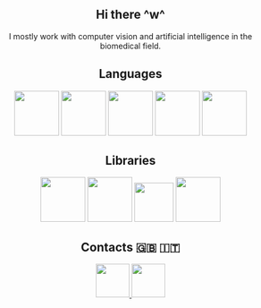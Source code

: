 <div >
  <div align="center">
     <h2>Hi there ^w^</h1>
    <p>I mostly work with computer vision and artificial intelligence in the biomedical field.</p>
  </div>
  <div>
    <h2 align="center">Languages</h2>
    <div align="center">
      <img height="80px" src="https://cdn.jsdelivr.net/gh/devicons/devicon/icons/python/python-original.svg" />
      <img height="80px" src="https://cdn.jsdelivr.net/gh/devicons/devicon/icons/nodejs/nodejs-original.svg" />
<!--       <img height="80px" src="https://cdn.jsdelivr.net/gh/devicons/devicon@latest/icons/javascript/javascript-original.svg" /> -->
      <img height="80px" src="https://raw.githubusercontent.com/nim-lang/assets/refs/heads/master/Art/logo-crown.svg" />
      <img height="80px" src="https://upload.wikimedia.org/wikipedia/commons/1/18/ISO_C%2B%2B_Logo.svg" />
      <img height="80px" src="https://github.com/rust-lang/rust-artwork/blob/master/logo/rust-logo-512x512.png" />
    </div>
    <h2 align="center">Libraries</h2>
    <div align="center">
      <img height="80px" src="https://cdn.jsdelivr.net/gh/devicons/devicon/icons/opencv/opencv-original.svg" />
      <img height="80px" src="https://cdn.jsdelivr.net/gh/devicons/devicon/icons/pytorch/pytorch-original.svg" />
      <img height="70px" src="https://upload.wikimedia.org/wikipedia/commons/0/05/Scikit_learn_logo_small.svg" />
      <img height="80px" src="https://cdn.jsdelivr.net/gh/devicons/devicon@latest/icons/qt/qt-original.svg" />
    </div>
  </div>
  <div>
    <h2 align="center">Contacts 🇬🇧 🇮🇹</h2>
    <div align="center">
      <a href="https://t.me/narcagna">
        <img width="60px" src="https://upload.wikimedia.org/wikipedia/commons/8/82/Telegram_logo.svg" />
      </a>
      <a href="mailto:voidpunk.glitch@gmail.com">
        <img width="60px" src="https://upload.wikimedia.org/wikipedia/commons/e/ec/Circle-icons-mail.svg" />
      </a>
    </div>
  </div>
</div>
